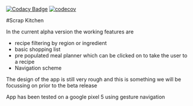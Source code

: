 [![Codacy Badge](https://app.codacy.com/project/badge/Grade/2bf3f99fc1aa4d33b472f3660a88b0c9)](https://www.codacy.com/gh/CDonalO/Scrap-Kitchen-COSC345/dashboard?utm_source=github.com&amp;utm_medium=referral&amp;utm_content=CDonalO/Scrap-Kitchen-COSC345&amp;utm_campaign=Badge_Grade) [![codecov](https://codecov.io/gh/CDonalO/Scrap-Kitchen-COSC345/branch/RefactorBranch/graph/badge.svg?token=7B8DTHOTGY)](https://codecov.io/gh/CDonalO/Scrap-Kitchen-COSC345)

#Scrap Kitchen

In the current alpha version the working features are

  - recipe filtering by region or ingredient
  - basic shopping list
  - pre populated meal planner which can be clicked on to take the user to a recipe
  - Navigation scheme

The design of the app is still very rough and this is something we will be focussing on prior to the beta release

App has been tested on a google pixel 5 using gesture navigation
